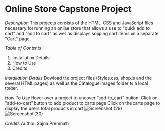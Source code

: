 # Online Store Capstone Project

*Description*
This projects consists of the HTML, CSS and JavaScript files necessary for running an online store that allows a use to "quick add to cart" and "add to cart" as well as displays sopping cart items on a separate "Cart" page.

*Table of Contents*
1. Installation Details: 
2. How to Use
3. Credits 

*Installation Details*
Dowload the project files (Styles.css, shop.js and the several HTML pages) as well as the Catalogue images folder to a local folder. 

*How To Use*
Hover over a project to uncover "add-to_cart" button.
Click on "add-to-cart" button to add product to carts page
Click on the carts page to display the users total products in cart
![Screenshot (29)](https://user-images.githubusercontent.com/106538033/171636797-875c7b05-6282-4741-831a-af33308dd60d.png)
![Screenshot (30)](https://user-images.githubusercontent.com/106538033/171636840-669651dc-5d09-4aa0-966e-cc7fe3a49b6d.png)

*Credits*
Author: Sajna Premnath



